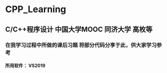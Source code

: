 # CPP_Learning

## C/C++程序设计 中国大学MOOC 同济大学 高枚等

### 在我学习过程中所做的课后习题 将部分代码分享于此，供大家学习参考

#### 所用软件： VS2019

